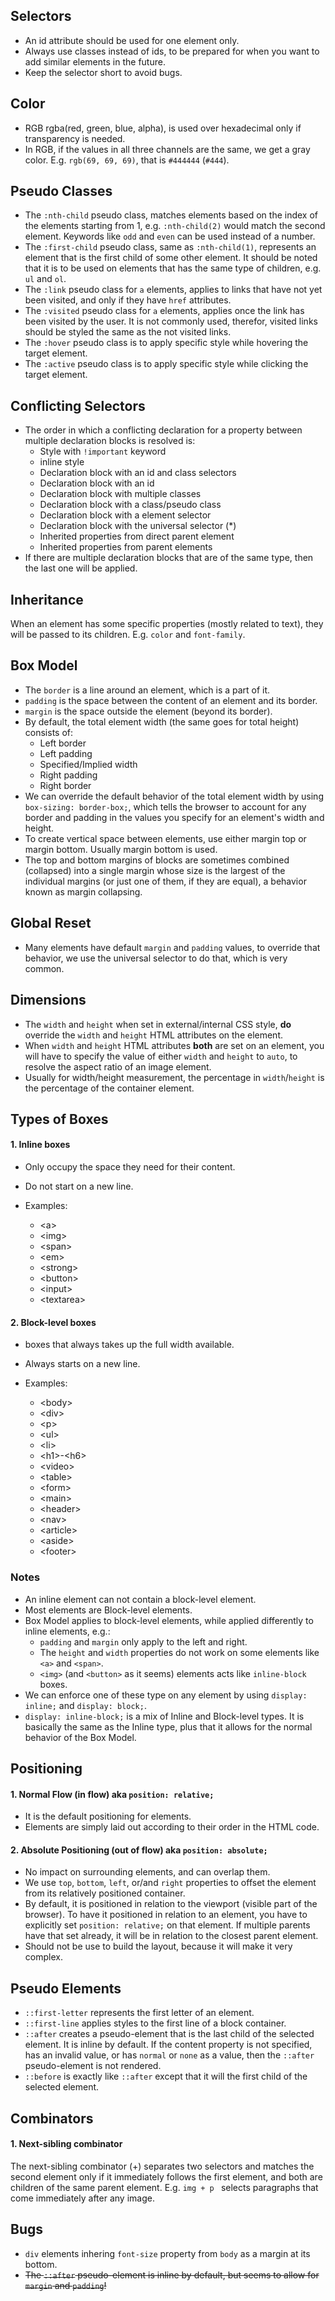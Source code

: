 ## Selectors

- An id attribute should be used for one element only.
- Always use classes instead of ids, to be prepared for when you want to add similar elements in the future.
- Keep the selector short to avoid bugs.

## Color

- RGB rgba(red, green, blue, alpha), is used over hexadecimal only if transparency is needed.
- In RGB, if the values in all three channels are the same, we get a gray color. E.g. `rgb(69, 69, 69)`, that is `#444444` (`#444`).

## Pseudo Classes

- The `:nth-child` pseudo class, matches elements based on the index of the elements starting from 1, e.g. `:nth-child(2)` would match the second element. Keywords like `odd` and `even` can be used instead of a number.
- The `:first-child` pseudo class, same as `:nth-child(1)`, represents an element that is the first child of some other element. It should be noted that it is to be used on elements that has the same type of children, e.g. `ul` and `ol`.
- The `:link` pseudo class for `a` elements, applies to links that have not yet been visited, and only if they have `href` attributes.
- The `:visited` pseudo class for `a` elements, applies once the link has been visited by the user. It is not commonly used, therefor, visited links should be styled the same as the not visited links.
- The `:hover` pseudo class is to apply specific style while hovering the target element.
- The `:active` pseudo class is to apply specific style while clicking the target element.

## Conflicting Selectors

- The order in which a conflicting declaration for a property between multiple declaration blocks is resolved is:
  - Style with `!important` keyword
  - inline style
  - Declaration block with an id and class selectors
  - Declaration block with an id
  - Declaration block with multiple classes
  - Declaration block with a class/pseudo class
  - Declaration block with a element selector
  - Declaration block with the universal selector (\*)
  - Inherited properties from direct parent element
  - Inherited properties from parent elements
- If there are multiple declaration blocks that are of the same type, then the last one will be applied.

## Inheritance

When an element has some specific properties (mostly related to text), they will be passed to its children. E.g. `color` and `font-family`.

## Box Model

- The `border` is a line around an element, which is a part of it.
- `padding` is the space between the content of an element and its border.
- `margin` is the space outside the element (beyond its border).
- By default, the total element width (the same goes for total height) consists of:
  - Left border
  - Left padding
  - Specified/Implied width
  - Right padding
  - Right border
- We can override the default behavior of the total element width by using `box-sizing: border-box;`, which tells the browser to account for any border and padding in the values you specify for an element's width and height.
- To create vertical space between elements, use either margin top or margin bottom. Usually margin bottom is used.
- The top and bottom margins of blocks are sometimes combined (collapsed) into a single margin whose size is the largest of the individual margins (or just one of them, if they are equal), a behavior known as margin collapsing.

## Global Reset

- Many elements have default `margin` and `padding` values, to override that behavior, we use the universal selector to do that, which is very common.

## Dimensions

- The `width` and `height` when set in external/internal CSS style, **do** override the `width` and `height` HTML attributes on the element.
- When `width` and `height` HTML attributes **both** are set on an element, you will have to specify the value of either `width` and `height` to `auto`, to resolve the aspect ratio of an image element.
- Usually for width/height measurement, the percentage in `width`/`height` is the percentage of the container element.

## Types of Boxes

#### 1. Inline boxes

- Only occupy the space they need for their content.
- Do not start on a new line.
- Examples:

  - \<a>
  - \<img>
  - \<span>
  - \<em>
  - \<strong>
  - \<button>
  - \<input>
  - \<textarea>

#### 2. Block-level boxes

- boxes that always takes up the full width available.
- Always starts on a new line.
- Examples:

  - \<body\>
  - \<div\>
  - \<p\>
  - \<ul\>
  - \<li\>
  - \<h1>-<h6\>
  - \<video\>
  - \<table\>
  - \<form\>
  - \<main\>
  - \<header\>
  - \<nav\>
  - \<article\>
  - \<aside\>
  - \<footer\>

### Notes

- An inline element can not contain a block-level element.
- Most elements are Block-level elements.
- Box Model applies to block-level elements, while applied differently to inline elements, e.g.:
  - `padding` and `margin` only apply to the left and right.
  - The `height` and `width` properties do not work on some elements like `<a>` and `<span>`.
  - `<img>` (and `<button>` as it seems) elements acts like `inline-block` boxes.
- We can enforce one of these type on any element by using `display: inline;` and `display: block;`.
- `display: inline-block;` is a mix of Inline and Block-level types. It is basically the same as the Inline type, plus that it allows for the normal behavior of the Box Model.

## Positioning

#### 1. Normal Flow (in flow) aka `position: relative;`

- It is the default positioning for elements.
- Elements are simply laid out according to their order in the HTML code.

#### 2. Absolute Positioning (out of flow) aka `position: absolute;`

- No impact on surrounding elements, and can overlap them.
- We use `top`, `bottom`, `left`, or/and `right` properties to offset the element from its relatively positioned container.
- By default, it is positioned in relation to the viewport (visible part of the browser). To have it positioned in relation to an element, you have to explicitly set `position: relative;` on that element. If multiple parents have that set already, it will be in relation to the closest parent element.
- Should not be use to build the layout, because it will make it very complex.

## Pseudo Elements

- `::first-letter` represents the first letter of an element.
- `::first-line` applies styles to the first line of a block container.
- `::after` creates a pseudo-element that is the last child of the selected element. It is inline by default. If the content property is not specified, has an invalid value, or has `normal` or `none` as a value, then the `::after` pseudo-element is not rendered.
- `::before` is exactly like `::after` except that it will the first child of the selected element.

## Combinators

#### 1. Next-sibling combinator

The next-sibling combinator (+) separates two selectors and matches the second element only if it immediately follows the first element, and both are children of the same parent element. E.g. `img + p ` selects paragraphs that come immediately after any image.

## Bugs

- `div` elements inhering `font-size` property from `body` as a margin at its bottom.
- ~~The `::after` pseudo-element is inline by default, but seems to allow for `margin` and `padding`!~~
